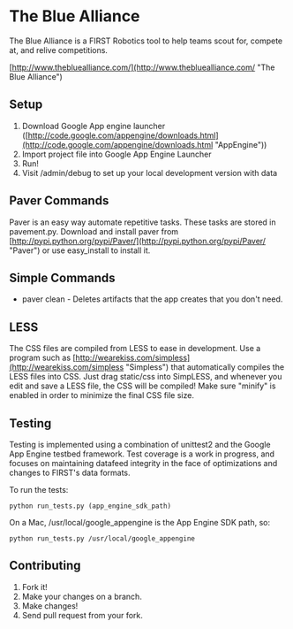 The Blue Alliance
==================
The Blue Alliance is a FIRST Robotics tool to help teams scout for,
compete at, and relive competitions.

[http://www.thebluealliance.com/](http://www.thebluealliance.com/ "The Blue Alliance")



Setup
---------

1. Download Google App engine launcher ([http://code.google.com/appengine/downloads.html](http://code.google.com/appengine/downloads.html "AppEngine"))
2. Import project file into Google App Engine Launcher
3. Run!
4. Visit /admin/debug to set up your local development version with data

Paver Commands
--------------

Paver is an easy way automate repetitive tasks. These tasks are stored in pavement.py. Download and install paver from [http://pypi.python.org/pypi/Paver/](http://pypi.python.org/pypi/Paver/ "Paver") or use easy_install to install it.

Simple Commands
---------------

- paver clean - Deletes artifacts that the app creates that you don't need.

LESS
----

The CSS files are compiled from LESS to ease in development. Use a program such as [http://wearekiss.com/simpless](http://wearekiss.com/simpless "Simpless") that automatically compiles
the LESS files into CSS. Just drag static/css into SimpLESS, and whenever you edit and save a LESS file, the CSS will be compiled! Make sure 
"minify" is enabled in order to minimize the final CSS file size.

Testing
-------

Testing is implemented using a combination of unittest2 and the Google App Engine testbed framework. Test coverage is a work in progress, and focuses on maintaining datafeed integrity in the face of optimizations and changes to FIRST's data formats.

To run the tests:

 `python run_tests.py (app_engine_sdk_path)`

On a Mac, /usr/local/google_appengine is the App Engine SDK path, so:

`python run_tests.py /usr/local/google_appengine`


Contributing
-----------
1. Fork it!
2. Make your changes on a branch.
3. Make changes!
4. Send pull request from your fork.
